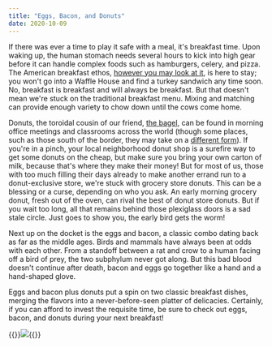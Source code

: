 ```yaml
---
title: "Eggs, Bacon, and Donuts"
date: 2020-10-09
---
```


If there was ever a time to play it safe with a meal, it's breakfast time. Upon waking up, the human stomach needs several hours to kick into high gear before it can handle complex foods such as hamburgers, celery, and pizza. The American breakfast ethos, [however you may look at it](https://www.theatlantic.com/health/archive/2019/05/what-is-breakfast/589411/), is here to stay; you won't go into a Waffle House and find a turkey sandwich any time soon. No, breakfast is breakfast and will always be breakfast. But that doesn't mean we're stuck on the traditional breakfast menu. Mixing and matching can provide enough variety to chow down until the cows come home.

Donuts, the toroidal cousin of our friend, [the bagel](/bagels), can be found in morning office meetings and classrooms across the world (though some places, such as those south of the border, they may take on a [different form](https://deltaco.com/index.php?page=menu_items&category=desserts-shakes-and-sides#)). If you're in a pinch, your local neighborhood donut shop is a surefire way to get some donuts on the cheap, but make sure you bring your own carton of milk, because that's where they make their money! But for most of us, those with too much filling their days already to make another errand run to a donut-exclusive store, we're stuck with grocery store donuts. This can be a blessing or a curse, depending on who you ask. An early morning grocery donut, fresh out of the oven, can rival the best of donut store donuts. But if you wait too long, all that remains behind those plexiglass doors is a sad stale circle. Just goes to show you, the early bird gets the worm!

Next up on the docket is the eggs and bacon, a classic combo dating back as far as the middle ages. Birds and mammals have always been at odds with each other. From a standoff between a rat and crow to a human facing off a bird of prey, the two subphylum never got along. But this bad blood doesn't continue after death, bacon and eggs go together like a hand and a hand-shaped glove.

Eggs and bacon plus donuts put a spin on two classic breakfast dishes, merging the flavors into a never-before-seen platter of delicacies. Certainly, if you can afford to invest the requisite time, be sure to check out eggs, bacon, and donuts during your next breakfast!

{{<img>}}![](chip.jpg){{</img>}}